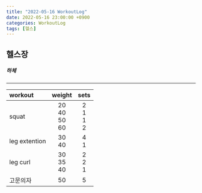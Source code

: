 ```yaml
---
title: "2022-05-16 WorkoutLog"
date: 2022-05-16 23:00:00 +0900
categories: WorkoutLog
tags: [헬스]
---
```


## 헬스장
##### 하체
---

|    workout               |        weight        |         sets         |
|:-------------------------|:--------------------:|:--------------------:|
| squat                    | 20<br>40<br>50<br>60 |   2<br>1<br>1<br>2   |
| leg extention            |       30<br>40       |        4<br>1        |
| leg curl                 |    30<br>35<br>40    |     2<br>2<br>1      |
| 고문의자                 |          50          |          5           |
